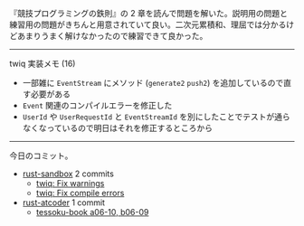 『競技プログラミングの鉄則』の 2 章を読んで問題を解いた。説明用の問題と練習用の問題がきちんと用意されていて良い。二次元累積和、理屈では分かるけどあまりうまく解けなかったので練習できて良かった。

---

twiq 実装メモ (16)

- 一部雑に `EventStream` にメソッド (`generate2` `push2`) を追加しているので直す必要がある
- `Event` 関連のコンパイルエラーを修正した
- `UserId` や `UserRequestId` と `EventStreamId` を別にしたことでテストが通らなくなっているので明日はそれを修正するところから

---

今日のコミット。

- [rust-sandbox](https://github.com/bouzuya/rust-sandbox) 2 commits
  - [twiq: Fix warnings](https://github.com/bouzuya/rust-sandbox/commit/01022a1cf21e288982bb8fc291b651d1476e85d8)
  - [twiq: Fix compile errors](https://github.com/bouzuya/rust-sandbox/commit/3b328075f2cad9f9a44c0fda730dd44c8fe3aab6)
- [rust-atcoder](https://github.com/bouzuya/rust-atcoder) 1 commit
  - [tessoku-book a06-10, b06-09](https://github.com/bouzuya/rust-atcoder/commit/b934aa1bb00e191e3b9742c46d102994d21d6b6a)
